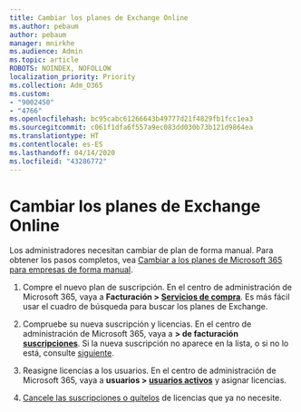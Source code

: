 ```yaml
---
title: Cambiar los planes de Exchange Online
ms.author: pebaum
author: pebaum
manager: mnirkhe
ms.audience: Admin
ms.topic: article
ROBOTS: NOINDEX, NOFOLLOW
localization_priority: Priority
ms.collection: Adm_O365
ms.custom:
- "9002450"
- "4766"
ms.openlocfilehash: bc95cabc61266643b49777d21f4829fb1fcc1ea3
ms.sourcegitcommit: c061f1dfa6f557a9ec083dd030b73b121d9864ea
ms.translationtype: HT
ms.contentlocale: es-ES
ms.lasthandoff: 04/14/2020
ms.locfileid: "43286772"
---
```

# <a name="change-exchange-online-plans"></a>Cambiar los planes de Exchange Online

Los administradores necesitan cambiar de plan de forma manual. Para obtener los pasos completos, vea [Cambiar a los planes de Microsoft 365 para empresas de forma manual](https://docs.microsoft.com/microsoft-365/commerce/subscriptions/switch-plans-manually?view=o365-worldwide).

1. Compre el nuevo plan de suscripción. En el centro de administración de Microsoft 365, vaya a **Facturación > [Servicios de compra](https://go.microsoft.com/fwlink/p/?linkid=868433)**. Es más fácil usar el cuadro de búsqueda para buscar los planes de Exchange.

2. Compruebe su nueva suscripción y licencias. En el centro de administración de Microsoft 365, vaya a **> de facturación [suscripciones](https://go.microsoft.com/fwlink/p/?linkid=842054)**. Si la nueva suscripción no aparece en la lista, o si no lo está, consulte [siguiente](https://docs.microsoft.com/en-us/microsoft-365/commerce/subscriptions/switch-plans-manually?view=o365-worldwide#the-new-subscription-isnt-listed-or-isnt-active).

3. Reasigne licencias a los usuarios. En el centro de administración de Microsoft 365, vaya a **usuarios > [usuarios activos](https://go.microsoft.com/fwlink/p/?linkid=834822)** y asignar licencias.

4. [Cancele las suscripciones o quítelos](https://docs.microsoft.com/microsoft-365/commerce/subscriptions/switch-plans-manually?view=o365-worldwide#step-5-cancel-subscriptions-or-remove-licenses-that-you-no-longer-need-optional) de licencias que ya no necesite.
